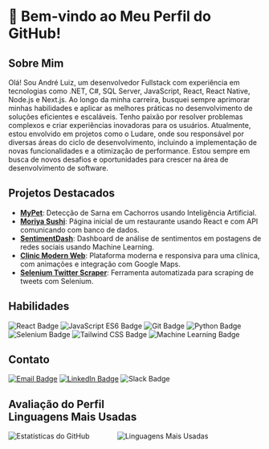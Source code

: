 # 👋 Bem-vindo ao Meu Perfil do GitHub!

## Sobre Mim
Olá! Sou André Luiz, um desenvolvedor Fullstack com experiência em tecnologias como .NET, C#, SQL Server, JavaScript, React, React Native, Node.js e Next.js. Ao longo da minha carreira, busquei sempre aprimorar minhas habilidades e aplicar as melhores práticas no desenvolvimento de soluções eficientes e escaláveis. Tenho paixão por resolver problemas complexos e criar experiências inovadoras para os usuários. Atualmente, estou envolvido em projetos como o Ludare, onde sou responsável por diversas áreas do ciclo de desenvolvimento, incluindo a implementação de novas funcionalidades e a otimização de performance. Estou sempre em busca de novos desafios e oportunidades para crescer na área de desenvolvimento de software.

## Projetos Destacados
- [**MyPet**](https://github.com/Sullivan18/MyPet): Detecção de Sarna em Cachorros usando Inteligência Artificial.
- [**Moriya Sushi**](https://github.com/Sullivan18/restaurante): Página inicial de um restaurante usando React e com API comunicando com banco de dados.
- [**SentimentDash**](https://github.com/Sullivan18/SentimentDash): Dashboard de análise de sentimentos em postagens de redes sociais usando Machine Learning.
- [**Clinic Modern Web**](https://github.com/Sullivan18/clinic-modern-web): Plataforma moderna e responsiva para uma clínica, com animações e integração com Google Maps.
- [**Selenium Twitter Scraper**](https://github.com/Sullivan18/selenium-twitter-scraper): Ferramenta automatizada para scraping de tweets com Selenium.


## Habilidades
![React Badge](https://img.shields.io/badge/-React-%2361DAFB?style=flat-square&logo=React&logoColor=white&logoWidth=20&labelColor=61DAFB&color=282c34) 
![JavaScript ES6 Badge](https://img.shields.io/badge/-JavaScript_ES6-%23F7DF1E?style=flat-square&logo=JavaScript&logoColor=black&labelColor=F7DF1E&color=282c34) 
![Git Badge](https://img.shields.io/badge/-Git-%23F05032?style=flat-square&logo=Git&logoColor=white&labelColor=F05032&color=282c34) 
![Python Badge](https://img.shields.io/badge/-Python-%233776AB?style=flat-square&logo=python&logoColor=white&labelColor=3776AB&color=282c34)
![Selenium Badge](https://img.shields.io/badge/-Selenium-%2343B02A?style=flat-square&logo=selenium&logoColor=white&labelColor=43B02A&color=282c34)
![Tailwind CSS Badge](https://img.shields.io/badge/-TailwindCSS-%2338B2AC?style=flat-square&logo=tailwind-css&logoColor=white&labelColor=38B2AC&color=282c34)
![Machine Learning Badge](https://img.shields.io/badge/-Machine_Learning-%23000000?style=flat-square&logo=machine-learning&logoColor=white&labelColor=000000&color=282c34)



## Contato
[![Email Badge](https://img.shields.io/badge/-andre.sullivan18%40hotmail.com-%23D14836?style=flat-square&logo=Gmail&logoColor=white&labelColor=D14836&color=282c34)](mailto:andre.sullivan18@hotmail.com)
[![LinkedIn Badge](https://img.shields.io/badge/-André%20Luiz%20dos%20Santos%20Leite-%230077B5?style=flat-square&logo=LinkedIn&logoColor=white&labelColor=0077B5&color=282c34)](www.linkedin.com/in/andré-luiz-dos-santos-leite-081432275)
![Slack Badge](https://img.shields.io/badge/-andre.sullivan18%40hotmail.com-%237A7A7A?style=flat-square&logo=Slack&logoColor=white&labelColor=7A7A7A&color=282c34)

## Avaliação do Perfil  &nbsp;&nbsp;&nbsp;&nbsp;&nbsp;&nbsp;&nbsp;&nbsp;&nbsp;&nbsp;&nbsp;&nbsp;&nbsp;&nbsp;&nbsp;&nbsp;&nbsp;&nbsp;&nbsp;&nbsp;&nbsp;&nbsp;&nbsp;&nbsp;&nbsp;&nbsp;&nbsp;&nbsp;&nbsp;&nbsp;&nbsp;&nbsp;&nbsp;&nbsp;&nbsp;&nbsp;&nbsp;&nbsp;&nbsp;&nbsp;&nbsp;&nbsp;&nbsp;&nbsp;&nbsp;&nbsp;&nbsp;&nbsp; Linguagens Mais Usadas

![Estatísticas do GitHub](https://github-readme-stats.vercel.app/api?username=Sullivan18&show_icons=true&theme=dark)  &nbsp;&nbsp;&nbsp;&nbsp;&nbsp;&nbsp;&nbsp;&nbsp;&nbsp;&nbsp;&nbsp;&nbsp;   ![Linguagens Mais Usadas](https://github-readme-stats.vercel.app/api/top-langs/?username=Sullivan18&layout=compact&theme=dark)




